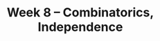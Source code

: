 ---
title: "Week 8 – Combinatorics, Independence"
weekNumber: 8
days:
  - date: '2024-05-20'
    events:
      - name: DISC 7
        type: disc
        title: Groupwork 7
  - date: '2024-05-21'
    events:
      - name: LEC 14
        type: lecture
        title: More Combinatorics
        # url: resources/lectures/lec03/lec03.html
        # filled: resources/lectures/lec03/lec03-filled.html
        # podcast: https://podcast.ucsd.edu/watch/wi24/dsc80_a00/3
  - date: '2024-05-23'
    events:
      - name: LEC 15
        type: lecture
        title: Independence and Bayes' Theorem
        # url: resources/lectures/lec03/lec03.html
        # filled: resources/lectures/lec03/lec03-filled.html
        # podcast: https://podcast.ucsd.edu/watch/wi24/dsc80_a00/3
      - name: HW 7
        type: hw
        title: Homework 7
---